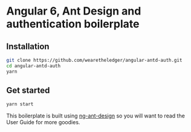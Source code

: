 # Angular 6, Ant Design and authentication boilerplate

## Installation

```bash
git clone https://github.com/wearetheledger/angular-antd-auth.git
cd angular-antd-auth
yarn
```

## Get started

```bash
yarn start
```

This boilerplate is built using [ng-ant-design](https://ng.ant.design/components/card/zh) so you will want to read the User Guide for more goodies.